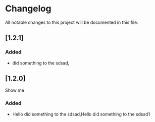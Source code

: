 # Changelog

All notable changes to this project will be documented in this file.

## [1.2.1]

### Added

- did something to the sdsad,

## [1.2.0]

Show me

### Added

- Hello did something to the sdsad,Hello did something to the sdsad1

